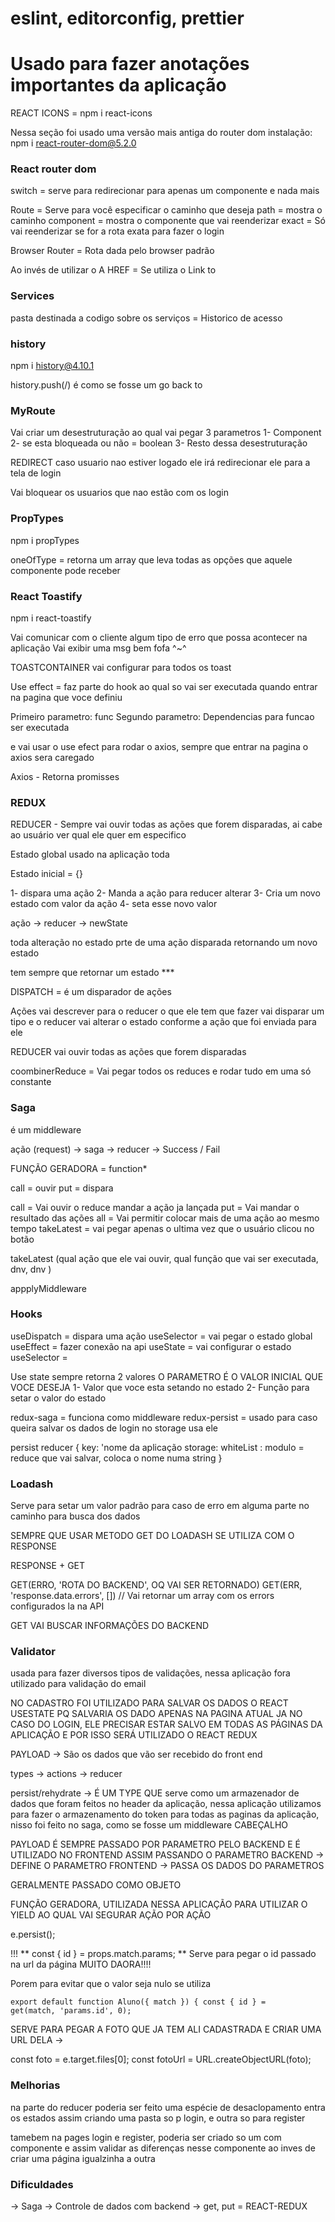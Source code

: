 # eslint, editorconfig, prettier

# Usado para fazer anotações importantes da aplicação

REACT ICONS = npm i react-icons


Nessa seção foi usado uma versão mais antiga do router dom
instalação: npm i react-router-dom@5.2.0

### React router dom

switch = serve para redirecionar para apenas um componente e nada mais

Route = Serve para você especificar o caminho que deseja
  path = mostra o caminho
  component = mostra o componente que vai reenderizar
  exact = Só vai reenderizar se for a rota exata para fazer o login

Browser Router = Rota dada pelo browser padrão

Ao invés de utilizar o A HREF = Se utiliza o Link to

### Services

pasta destinada a codigo sobre os serviços = Historico de acesso

### history
npm i history@4.10.1

history.push(/) é como se fosse um go back to

### MyRoute
Vai criar um desestruturação ao qual vai pegar 3 parametros
1- Component
2- se esta bloqueada ou não = boolean
3- Resto dessa desestruturação

REDIRECT
caso usuario nao estiver logado ele irá redirecionar ele para a tela de login

Vai bloquear os usuarios que nao estão com os login

### PropTypes
npm i propTypes

oneOfType = retorna um array que leva todas as opções que aquele componente pode receber

### React Toastify
npm i react-toastify

Vai comunicar com o cliente algum tipo de erro que possa acontecer na aplicação
Vai exibir uma msg bem fofa ^~^

TOASTCONTAINER
vai configurar para todos os toast

Use effect =
faz parte do hook ao qual so vai ser executada quando entrar na pagina que voce definiu

Primeiro parametro: func
Segundo parametro: Dependencias para funcao ser executada

e vai usar o use efect para rodar o axios, sempre que entrar na pagina o axios sera caregado

Axios - Retorna promisses


### REDUX
REDUCER - Sempre vai ouvir todas as ações que forem disparadas, ai cabe ao usuário ver qual ele quer em especifico

Estado global usado na aplicação toda

Estado inicial = {}

1- dispara uma ação
2- Manda a ação para reducer alterar
3- Cria um novo estado com valor da ação
4- seta esse novo valor

ação -> reducer -> newState

toda alteração no estado prte de uma ação disparada retornando um novo estado

tem sempre que retornar um estado ***

DISPATCH = é um disparador de ações

Ações vai descrever para o reducer o que ele tem que fazer
vai disparar um tipo
e o reducer vai alterar o estado conforme a ação que foi enviada para ele

REDUCER vai ouvir todas as ações que forem disparadas

coombinerReduce = Vai pegar todos os reduces e rodar tudo em uma só constante

### Saga
é um middleware

ação (request) -> saga -> reducer -> Success / Fail

FUNÇÃO GERADORA = function*

call = ouvir
put = dispara

call = Vai ouvir o reduce mandar a ação ja lançada
put = Vai mandar o resultado das ações
all = Vai permitir colocar mais de uma ação ao mesmo tempo
takeLatest = vai pegar apenas o ultima vez que o usuário clicou no botão

takeLatest (qual ação que ele vai ouvir, qual função que vai ser executada, dnv, dnv )

appplyMiddleware

### Hooks

useDispatch = dispara uma ação
useSelector = vai pegar o estado global
useEffect = fazer conexão na api
useState = vai configurar o estado
useSelector =

Use state sempre retorna 2 valores
O PARAMETRO É O VALOR INICIAL QUE VOCE DESEJA
1- Valor que voce esta setando no estado
2- Função para setar o valor do estado

redux-saga = funciona como middleware
redux-persist = usado para caso queira salvar os dados de login no storage usa ele

persist reducer {
  key: 'nome da aplicação
  storage:
  whiteList : modulo = reduce que vai salvar, coloca o nome numa string
}

### Loadash
Serve para setar um valor padrão para caso de erro em alguma parte no caminho para busca dos dados

SEMPRE QUE USAR METODO GET DO LOADASH SE UTILIZA COM O RESPONSE

RESPONSE + GET

GET(ERRO, 'ROTA DO BACKEND', OQ VAI SER RETORNADO)
GET(ERR, 'response.data.errors', []) // Vai retornar um array com os errors configurados la na API

GET VAI BUSCAR INFORMAÇÕES DO BACKEND

### Validator

usada para fazer diversos tipos de validações, nessa aplicação fora utilizado para validação do email

NO CADASTRO FOI UTILIZADO PARA SALVAR OS DADOS O REACT USESTATE PQ SALVARIA OS DADO APENAS NA PAGINA ATUAL
JA NO CASO DO LOGIN, ELE PRECISAR ESTAR SALVO EM TODAS AS PÁGINAS DA APLICAÇÃO E POR ISSO SERÁ UTILIZADO O REACT REDUX


PAYLOAD -> São os dados que vão ser recebido do front end

types -> actions -> reducer

persist/rehydrate -> É UM TYPE QUE serve como um armazenador de dados que foram feitos no header da aplicação, nessa aplicação utilizamos para fazer o  armazenamento do token para todas as paginas da aplicação, nisso foi feito no saga, como se fosse um middleware
CABEÇALHO

PAYLOAD É SEMPRE PASSADO POR PARAMETRO PELO BACKEND E É UTILIZADO NO FRONTEND ASSIM PASSANDO O PARAMETRO
BACKEND -> DEFINE O PARAMETRO
FRONTEND -> PASSA OS DADOS DO PARAMETROS

GERALMENTE PASSADO COMO OBJETO

FUNÇÃO GERADORA, UTILIZADA NESSA APLICAÇÃO PARA UTILIZAR O YIELD AO QUAL VAI SEGURAR AÇÃO POR AÇÃO

e.persist();

!!!
**   const { id } = props.match.params; **
Serve para pegar o id passado na url da página
MUITO DAORA!!!!

Porem para evitar que o valor seja nulo se utiliza

<code>export default function Aluno({ match }) {
  const { id } = get(match, 'params.id', 0);</code>


SERVE PARA PEGAR A FOTO QUE JA TEM ALI CADASTRADA E CRIAR UMA URL DELA ->

const foto = e.target.files[0];
    const fotoUrl = URL.createObjectURL(foto);

### Melhorias

na parte do reducer poderia ser feito uma espécie de desaclopamento entra os estados assim criando uma pasta so p login, e outra so para register

tamebem na pages login e register, poderia ser criado so um com componente e assim validar as diferenças nesse componente ao inves de criar uma página igualzinha a outra


### Dificuldades

-> Saga
-> Controle de dados com backend
-> get, put = REACT-REDUX
